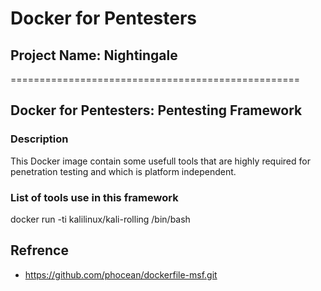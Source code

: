 # Docker for Pentesters
## Project Name: Nightingale
==================================================
## Docker for Pentesters: Pentesting Framework 

### Description
This Docker image contain some usefull tools that are highly required for penetration testing and which is platform independent.

### List of tools use in this framework

docker run -ti kalilinux/kali-rolling /bin/bash



## Refrence 
- https://github.com/phocean/dockerfile-msf.git